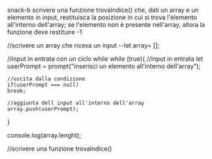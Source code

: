snack-b
scrivere una funzione trovaIndice() che, dati un array e un elemento in input, restituisca la posizione in cui si trova l'elemento all'interno dell'array; se l'elemento non è presente nell'array, allora la funzione deve restituire -1

//scrivere un array che riceva un input
--let array= [];
 
 //input in entrata con un ciclo while
 while (true){
    //input in entrata
    let userPrompt = prompt("inserisci un elemento all'interno dell'array");

    //uscita dalla condizione
    if(userPrompt === null)
    break;

    //aggiunta dell input all'interno dell'array
    array.push(userPrompt);

 }

 console.log(array.lenght);

//scrivere una funzione trovaIndice()
